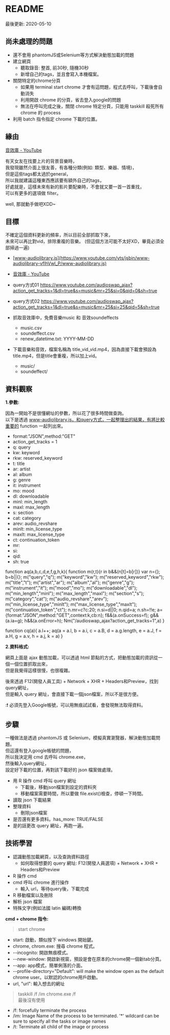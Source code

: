 # README

最後更新: 2020-05-10

## 尚未處理的問題

- 還不會用 phantomJS或Selenium等方式解決動態加載的問題
- 建立網頁
  - 聽取錄音: 整首, 前30秒, 隨機30秒
  - 新增自己的tags，並且會寫入本機檔案。
- 關閉特定的chrome分頁
  - 如果用 terminal start chrome 才會有這問題，程式去呼叫，下載後會自動消失
  - 利用開啟 chrome 的分頁，省去登入google的問題
  - 無法在呼叫完成之後，關閉 chrome 特定分頁，只能用 taskkill 殺死所有 chrome 的 process
- 利用 batch 指令指定 chrome 下載的位置。

## 緣由

[音效庫 - YouTube](https://www.youtube.com/audiolibrary/music?nv=1)

有天女友在找要上片的背景音樂時，  
我發現雖然介面上很友善，有各種分類(例如: 類型、樂器、情境)，  
但是這些tags都太過於general，  
所以我就建議這種東西應該要有額外自己的tags，  
好處就是，這樣未來有新的影片要配樂時，不會就又要一首一首重找，  
可以有更多的選項做 filter。

well, 那就動手做吧XDD~  

## 目標

不確定這個資料更新的頻率，所以目前全部抓取下來，  
未來可以再比對vid，排除重複的音樂。
(但這個方法可能不太好XD，畢竟必須全部掃過一遍)

- [www-audiolibrary.js](https://www.youtube.com/yts/jsbin/www-audiolibrary-vflhVwl_P/www-audiolibrary.js)
- [音效庫 - YouTube](https://www.youtube.com/audiolibrary/music?nv=1)
- query方式01 https://www.youtube.com/audioswap_ajax?action_get_tracks=1&dl=true&s=music&mr=25&si=0&qid=0&sh=true
- query方式02 https://www.youtube.com/audioswap_ajax?action_get_tracks=1&dl=true&s=music&mr=25&si=25&qid=5&sh=true

- 抓取音效庫中，免費音樂music 和 音效soundeffects
  - music.csv
  - soundeffect.csv
  - renew_datetime.txt: YYYY-MM-DD
- 下載音樂和音效，檔案名稱為 title_vid_vid.mp4，因為直接下載會預設為title.mp4，但是title會重複，所以加上vid。
  - music/
  - soundeffect/

## 資料觀察

**1.參數:**

因為一開始不是很懂網址的參數，所以花了很多時間做查詢。  
以下是透過 www-audiolibrary.js，和query方式，一起整理出的結果，有將比較重要的 function 一起列出來。

- format:"JSON",method:"GET"
- action_get_tracks = 1
- q: query <!-- 搜尋關鍵字 -->
- kw: keyword
- rkw: reserved_keyword
- t: title
- ar: artist
- al: album
- g: genre <!-- 類型 -->
- it: instrument <!-- 樂器 -->
- mo: mood <!-- 情境 -->
- dl: downloadable <!-- 可否下載 -->
- minl: min_length <!-- 音樂長度，單位 sec -->
- maxl: max_length
- s: section <!-- 免費音樂music or 音效soundeffect -->
- cat: category <!-- 音效類別 -->
- arev: audio_revshare
- minlt: min_license_type <!-- 0~2 不須註明出處。3~6 必須註明出處 -->
- maxlt: max_license_type
- ct: continuation_token <!-- 以後可能做成API，但是現在都為NULL -->
- mr: <!-- 回傳筆數 -->
- si: <!-- 查詢筆數的起始index -->
- qid: <!-- query次數，也就是網頁往下拉後重新再查詢的次數 -->
- sh: true <!-- 未知 -->

function aq(a,b,c,d,e,f,g,h,k){
    function m(r,t){r in b&&(n[t]=b[r])}
    var n={};
    b=b||{};
    m("query","q");
    m("keyword","kw");
    m("reserved_keyword","rkw");
    m("title","t");
    m("artist","ar");
    m("album","al");
    m("genre","g");
    m("instrument","it");
    m("mood","mo");
    m("downloadable","dl");
    m("min_length","minl");
    m("max_length","maxl");
    m("section","s");
    m("category","cat");
    m("audio_revshare","arev");
    m("min_license_type","minlt");
    m("max_license_type","maxlt");
    m("continuation_token","ct");
    n.mr=c?c:20;
    n.si=d||0;
    n.qid=a;
    n.sh=!!e;
    a={format:"JSON",method:"GET",context:k,cb:n};
    f&&(a.onSuccess=f);
    g&&(a.ia=g);
    h&&(a.onError=h);
    Nm("/audioswap_ajax?action_get_tracks=1",a)
}

function cq(a){
    a.l++;
    aq(a = a.l, b = a.i, c = a.B, d = a.g.length, e = a.J,
       f = a.H, g = a.v, h = a.j, k = a)
}

**2.資料格式:**

網頁上面是 ajax 動態加載，可以透過 html 節點的方式，把動態加載的資訊從一個一個位置抓取出來，  
但是我覺得這樣很慢，也很複雜。

後來透過 F12(開發人員工具) + Network + XHR + Headers和Preview，找到query網址，  
但是輸入 query 網址，會直接下載一個json檔案，所以不是很方便。

::exclamation: 必須先登入Google帳號，可以用無痕試試看，會發現無法取得資料。

## 步驟

一種做法是透過 phantomJS 或 Selenium，模擬真實瀏覽器，解決動態加載問題。  
但這還有登入google帳號的問題，  
所以我決定用 cmd 去呼叫 chrome.exe，  
然後輸入query網址，  
設定好下載的位置，再對該下載好的 json 檔案做處理。

- 用 R 操作 cmd 呼叫 query 網址
  - 下載後，移動json檔案到設定的資料夾
  - 移動檔案需要時間，所以要做 file.exist()檢查，停頓一下時間。
- 讀取 json 下載結果
- 整理資料
  - 刪除json檔案
- 是否還有更多資料。has_more: TRUE/FALSE
- 是的話更改 query 網址，再跑一遍。

## 技術學習

- 認識動態加載網頁，以及查詢資料路徑
  - 如何取得想要的 query 網址: F12(開發人員選項) + Network + XHR + Headers和Preview
- R 操作 cmd
- cmd 呼叫 chrome 進行操作
  - 輸入 url，等待query後，下載完成
- R 移動檔案以及刪除
- 解析 json 檔案
- 特殊文字(例如法國 latin 編碼)轉換

**cmd + chrome 指令:**

> start chrome

- start: 啟動，類似按下 windows 開始鍵。
- chrome, chrom.exe: 搜尋 chrome 程式。
- --incognito: 開啟無痕模式。
- --new-window: 開啟新視窗，預設是會在原本的chrome開一個新tab分頁。
- --app: app模式，簡單俐落的介面。
- --profile-directory="Default": will make the window open as the default chrome user。以默認的chrome用戶啟動。
- url, "url": 輸入想去的網址

> taskkill /f /im chrome.exe /f  
> 最後沒有使用

- /f: forcefully terminate the process
- /im: Image Name of the process to be terminated. '*' wildcard can be sure to specify all the tasks or image names
- /t: Terminate all child of the image or process
